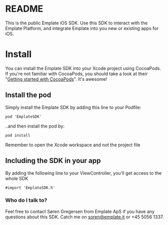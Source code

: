 # README #

This is the public Emplate iOS SDK. Use this SDK to interact with the Emplate Platform, and integrate Emplate into you new or existing apps for iOS.

# Install
You can install the Emplate SDK into your Xcode project using CocoaPods. If you're not familiar with CocoaPods, you should take a look at their "[Getting started with CocoaPods](https://guides.cocoapods.org/using/getting-started.html)". It's awesome!

## Install the pod
Simply install the Emplate SDK by adding this line to your Podfile:

`pod 'EmplateSDK'`

..and then install the pod by:

`pod install`

Remember to open the Xcode workspace and not the project file

## Including the SDK in your app
By adding the following line to your ViewController, you'll get access to the whole SDK

`#import 'EmplateSDK.h'`


### Who do I talk to? ###
Feel free to contact Søren Gregersen from Emplate ApS if you have any questions about this SDK. Catch me on soren@emplate.it or +45 5056 1337.

